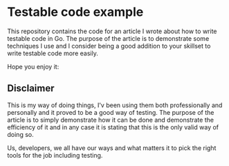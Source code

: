 # Testable code example

This repository contains the code for an article I wrote about how to write testable code in Go. The purpose of the article is to demonstrate some techniques I use and I consider being a good addition to your skillset to write testable code more easily.

Hope you enjoy it: <Link to come>

## Disclaimer

This is my way of doing things, I'v been using them both professionally and personally and it proved to be a good way of testing. The purpose of the article is to simply demonstrate how it can be done and demonstrate the efficiency of it and in any case it is stating that this is the only valid way of doing so.

Us, developers, we all have our ways and what matters it to pick the right tools for the job including testing.
